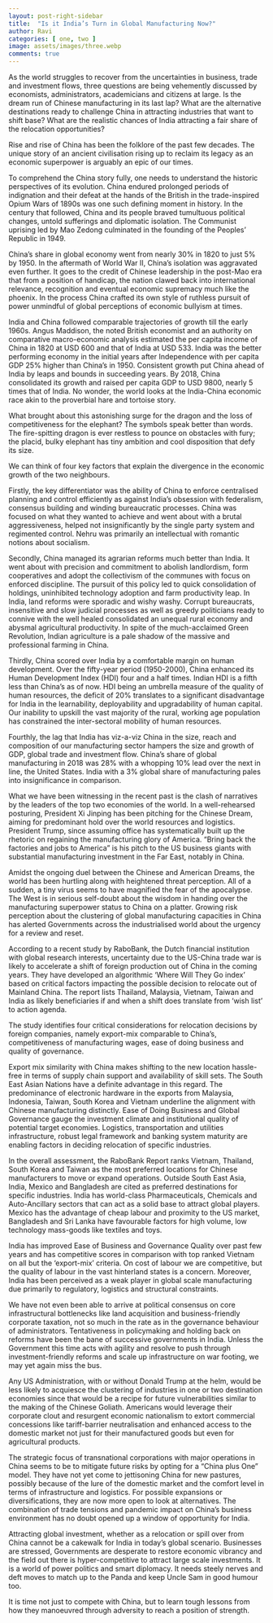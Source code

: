 ```yaml
---
layout: post-right-sidebar
title:  "Is it India’s Turn in Global Manufacturing Now?"
author: Ravi
categories: [ one, two ]
image: assets/images/three.webp
comments: true
---
```


As the world struggles to recover from the uncertainties in business, trade and investment flows, three questions are being vehemently discussed by economists, administrators, academicians and citizens at large. Is the dream run of Chinese manufacturing in its last lap? What are the alternative destinations ready to challenge China in attracting industries that want to shift base? What are the realistic chances of India attracting a fair share of the relocation opportunities?

Rise and rise of China has been the folklore of the past few decades. The unique story of an ancient civilisation rising up to reclaim its legacy as an economic superpower is arguably an epic of our times.

To comprehend the China story fully, one needs to understand the historic perspectives of its evolution. China endured prolonged periods of indignation and their defeat at the hands of the British in the trade-inspired Opium Wars of 1890s was one such defining moment in history. In the century that followed, China and its people braved tumultuous political changes, untold sufferings and diplomatic isolation. The Communist uprising led by Mao Zedong culminated in the founding of the Peoples’ Republic in 1949.

China’s share in global economy went from nearly 30% in 1820 to just 5% by 1950. In the aftermath of World War II, China’s isolation was aggravated even further. It goes to the credit of Chinese leadership in the post-Mao era that from a position of handicap, the nation clawed back into international relevance, recognition and eventual economic supremacy much like the phoenix. In the process China crafted its own style of ruthless pursuit of power unmindful of global perceptions of economic bullyism at times.

India and China followed comparable trajectories of growth till the early 1960s. Angus Maddison, the noted British economist and an authority on comparative macro-economic analysis estimated the per capita income of China in 1820 at USD 600 and that of India at USD 533. India was the better performing economy in the initial years after Independence with per capita GDP 25% higher than China’s in 1950. Consistent growth put China ahead of India by leaps and bounds in succeeding years. By 2018, China consolidated its growth and raised per capita GDP to USD 9800, nearly 5 times that of India. No wonder, the world looks at the India-China economic race akin to the proverbial hare and tortoise story.

What brought about this astonishing surge for the dragon and the loss of competitiveness for the elephant? The symbols speak better than words. The fire-spitting dragon is ever restless to pounce on obstacles with fury; the placid, bulky elephant has tiny ambition and cool disposition that defy its size.

We can think of four key factors that explain the divergence in the economic growth of the two neighbours.

Firstly, the key differentiator was the ability of China to enforce centralised planning and control efficiently as against India’s obsession with federalism, consensus building and winding bureaucratic processes. China was focused on what they wanted to achieve and went about with a brutal aggressiveness, helped not insignificantly by the single party system and regimented control. Nehru was primarily an intellectual with romantic notions about socialism.

Secondly, China managed its agrarian reforms much better than India. It went about with precision and commitment to abolish landlordism, form cooperatives and adopt the collectivism of the communes with focus on enforced discipline. The pursuit of this policy led to quick consolidation of holdings, uninhibited technology adoption and farm productivity leap. In India, land reforms were sporadic and wishy washy. Corrupt bureaucrats, insensitive and slow judicial processes as well as greedy politicians ready to connive with the well healed consolidated an unequal rural economy and abysmal agricultural productivity. In spite of the much-acclaimed Green Revolution, Indian agriculture is a pale shadow of the massive and professional farming in China.

Thirdly, China scored over India by a comfortable margin on human development. Over the fifty-year period (1950-2000), China enhanced its Human Development Index (HDI) four and a half times. Indian HDI is a fifth less than China’s as of now. HDI being an umbrella measure of the quality of human resources, the deficit of 20% translates to a significant disadvantage for India in the learnability, deployability and upgradability of human capital. Our inability to upskill the vast majority of the rural, working age population has constrained the inter-sectoral mobility of human resources.

Fourthly, the lag that India has viz-a-viz China in the size, reach and composition of our manufacturing sector hampers the size and growth of GDP, global trade and investment flow. China’s share of global manufacturing in 2018 was 28% with a whopping 10% lead over the next in line, the United States. India with a 3% global share of manufacturing pales into insignificance in comparison.

What we have been witnessing in the recent past is the clash of narratives by the leaders of the top two economies of the world. In a well-rehearsed posturing, President Xi Jinping has been pitching for the Chinese Dream, aiming for predominant hold over the world resources and logistics. President Trump, since assuming office has systematically built up the rhetoric on regaining the manufacturing glory of America. “Bring back the factories and jobs to America” is his pitch to the US business giants with substantial manufacturing investment in the Far East, notably in China.

Amidst the ongoing duel between the Chinese and American Dreams, the world has been hurtling along with heightened threat perception. All of a sudden, a tiny virus seems to have magnified the fear of the apocalypse. The West is in serious self-doubt about the wisdom in handing over the manufacturing superpower status to China on a platter. Growing risk perception about the clustering of global manufacturing capacities in China has alerted Governments across the industrialised world about the urgency for a review and reset.

According to a recent study by RaboBank, the Dutch financial institution with global research interests, uncertainty due to the US-China trade war is likely to accelerate a shift of foreign production out of China in the coming years. They have developed an algorithmic ‘Where Will They Go index’ based on critical factors impacting the possible decision to relocate out of Mainland China. The report lists Thailand, Malaysia, Vietnam, Taiwan and India as likely beneficiaries if and when a shift does translate from ‘wish list’ to action agenda.

The study identifies four critical considerations for relocation decisions by foreign companies, namely export-mix comparable to China’s, competitiveness of manufacturing wages, ease of doing business and quality of governance.

Export mix similarity with China makes shifting to the new location hassle-free in terms of supply chain support and availability of skill sets. The South East Asian Nations have a definite advantage in this regard. The predominance of electronic hardware in the exports from Malaysia, Indonesia, Taiwan, South Korea and Vietnam underline the alignment with Chinese manufacturing distinctly. Ease of Doing Business and Global Governance gauge the investment climate and institutional quality of potential target economies. Logistics, transportation and utilities infrastructure, robust legal framework and banking system maturity are enabling factors in deciding relocation of specific industries.

In the overall assessment, the RaboBank Report ranks Vietnam, Thailand, South Korea and Taiwan as the most preferred locations for Chinese manufacturers to move or expand operations. Outside South East Asia, India, Mexico and Bangladesh are cited as preferred destinations for specific industries. India has world-class Pharmaceuticals, Chemicals and Auto-Ancillary sectors that can act as a solid base to attract global players. Mexico has the advantage of cheap labour and proximity to the US market, Bangladesh and Sri Lanka have favourable factors for high volume, low technology mass-goods like textiles and toys.

India has improved Ease of Business and Governance Quality over past few years and has competitive scores in comparison with top ranked Vietnam on all but the ‘export-mix’ criteria. On cost of labour we are competitive, but the quality of labour in the vast hinterland states is a concern. Moreover, India has been perceived as a weak player in global scale manufacturing due primarily to regulatory, logistics and structural constraints.

We have not even been able to arrive at political consensus on core infrastructural bottlenecks like land acquisition and business-friendly corporate taxation, not so much in the rate as in the governance behaviour of administrators. Tentativeness in policymaking and holding back on reforms have been the bane of successive governments in India. Unless the Government this time acts with agility and resolve to push through investment-friendly reforms and scale up infrastructure on war footing, we may yet again miss the bus.

Any US Administration, with or without Donald Trump at the helm, would be less likely to acquiesce the clustering of industries in one or two destination economies since that would be a recipe for future vulnerabilities similar to the making of the Chinese Goliath. Americans would leverage their corporate clout and resurgent economic nationalism to extort commercial concessions like tariff-barrier neutralisation and enhanced access to the domestic market not just for their manufactured goods but even for agricultural products.

The strategic focus of transnational corporations with major operations in China seems to be to mitigate future risks by opting for a “China plus One” model. They have not yet come to jettisoning China for new pastures, possibly because of the lure of the domestic market and the comfort level in terms of infrastructure and logistics. For possible expansions or diversifications, they are now more open to look at alternatives. The combination of trade tensions and pandemic impact on China’s business environment has no doubt opened up a window of opportunity for India.

Attracting global investment, whether as a relocation or spill over from China cannot be a cakewalk for India in today’s global scenario. Businesses are stressed, Governments are desperate to restore economic vibrancy and the field out there is hyper-competitive to attract large scale investments. It is a world of power politics and smart diplomacy. It needs steely nerves and deft moves to match up to the Panda and keep Uncle Sam in good humour too.

It is time not just to compete with China, but to learn tough lessons from how they manoeuvred through adversity to reach a position of strength.